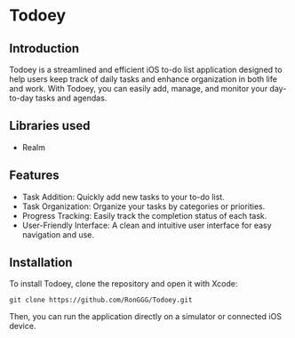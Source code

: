 # Todoey

## Introduction
Todoey is a streamlined and efficient iOS to-do list application designed to help users keep track of daily tasks and enhance organization in both life and work. With Todoey, you can easily add, manage, and monitor your day-to-day tasks and agendas.

## Libraries used
- Realm

## Features 
- Task Addition: 
Quickly add new tasks to your to-do list.
- Task Organization: 
Organize your tasks by categories or priorities.
- Progress Tracking: 
Easily track the completion status of each task.
- User-Friendly Interface: 
A clean and intuitive user interface for easy navigation and use.

## Installation
To install Todoey, clone the repository and open it with Xcode:
```
git clone https://github.com/RonGGG/Todoey.git
```
Then, you can run the application directly on a simulator or connected iOS device.

